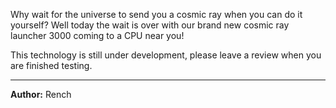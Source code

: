 Why wait for the universe to send you a cosmic ray when you can do it yourself? Well today the wait is over with our brand new cosmic ray launcher 3000 coming to a CPU near you!

This technology is still under development, please leave a review when you are finished testing.

---
**Author:** Rench